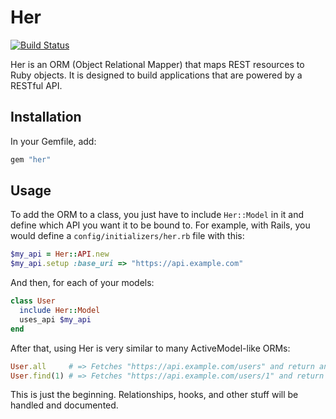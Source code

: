 # Her

[![Build Status](https://secure.travis-ci.org/remiprev/her.png)](http://travis-ci.org/remiprev/her)

Her is an ORM (Object Relational Mapper) that maps REST resources to Ruby objects. It is designed to build applications that are powered by a RESTful API.

## Installation

In your Gemfile, add:

```ruby
gem "her"
```

## Usage

To add the ORM to a class, you just have to include `Her::Model` in it and define which API you want it to be bound to. For example, with Rails, you would define a `config/initializers/her.rb` file with this:

```ruby
$my_api = Her::API.new
$my_api.setup :base_uri => "https://api.example.com"
```

And then, for each of your models:

```ruby
class User
  include Her::Model
  uses_api $my_api
end
```

After that, using Her is very similar to many ActiveModel-like ORMs:

```ruby
User.all     # => Fetches "https://api.example.com/users" and return an array of User objects
User.find(1) # => Fetches "https://api.example.com/users/1" and return a User object
```

This is just the beginning. Relationships, hooks, and other stuff will be handled and documented.
